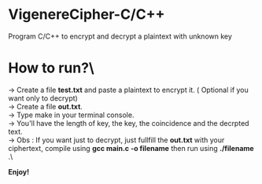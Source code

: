 # VigenereCipher-C/C++
Program C/C++ to encrypt and decrypt a plaintext with unknown key

# How to run?\
  -> Create a file **test.txt** and paste a plaintext to encrypt it. ( Optional if you want only to decrypt)\
  -> Create a file **out.txt**.\
  -> Type make in your terminal console.\
  -> You'll have the length of key, the key, the coincidence and the decrpted text.\
  -> Obs : If you want just to decrypt, just fullfill the **out.txt** with your ciphertext, compile using **gcc main.c -o filename** then run using **./filename** .\
  
  **Enjoy!**

